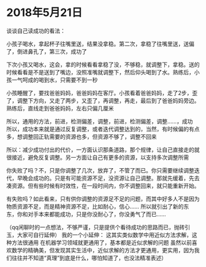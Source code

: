 # 2018年5月21日

谈谈自己读成功的看法：

小孩子喝水，拿起杯子往嘴里送，结果没拿稳。第二次，拿稳了往嘴里送，送偏了，倒进鼻孔了，第三次，成功了

下次小孩又喝水，这会，拿的时候看看拿稳了没，不够稳，就调整下，拿稳。送的时候看看是不是送到了嘴边，没照准嘴就调整下，然后仰头喝到了水。熟练后，小孩一气呵成的喝到水，只需要不到一秒

小孩睡醒了，要找爸爸妈妈，爸爸妈妈在客厅。小孩看着爸爸妈妈，走了2步，歪了，调整下方向，又走了两步，又歪了，再调整，再走，最后到了爸爸妈妈旁边。熟练后，直线走到爸爸妈妈，左右只偏几厘米

所以，通用的方法，前进，检测偏差，调整，前进，检测偏差，调整……，成功
所以，成功本来就是通过反复调整，或者迭代调整达到的，当然，有时候偏的有点多，想调整回正轨需要的资源也多，但资源不够了，调整不回来

所以：减少成功付出的代价，一方面认识那条道路，那个规律，让自己直接走的就很接近，避免反复调整。另一方面让自己有更多的资源，以支持多次调整所需

你失败了吗？不，只是你调整了几次，放弃了，不管了而已。你只需要继续调整迭代，早晚会成功的。只是有可能资源不足，没资源让自己调整。那就先缓着，先去凑资源。但有些时候有时效性，在一段时间内，你不调整回来，就只能重新开始。

有失败吗？如此看来，只有供你调整的资源足不足的问题，而其中好多人不是因为物质资源不足，而是精神资源不足，比如耐心，信心……
所以就引出了新的东东，你和对手本来都能成功，只是你没耐心了，你没勇气了而已……

（qq闲聊时的一点想法，不够严谨，只是提供个看待成功的思路而已，抛砖引玉，大家可自行延伸）
我的一个小延伸：
这其实类似数学中用近似方法求解，这种方法很通用
在机器学习领域就更通用了，基本都是近似求解的问题
虽然以前喜欢数学的精确美，但发现其实生活中，近似求解的方法才更通用，更实用，因为我们往往并不知道“真理”到底是什么，哪怕知道了，也没法精准表述）